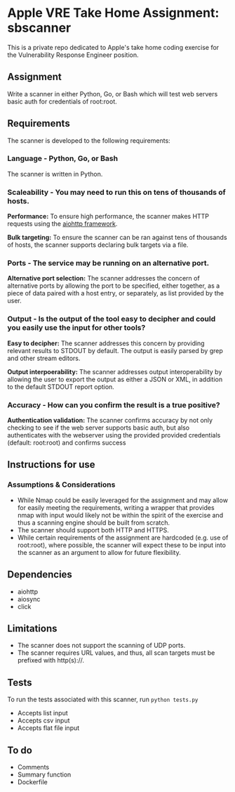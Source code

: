 # Apple VRE Take Home Assignment: sbscanner
This is a private repo dedicated to Apple's take home coding exercise for the Vulnerability Response Engineer position.

## Assignment 
Write a scanner in either Python, Go, or Bash which will test web servers basic auth for credentials of root:root.

## Requirements
The scanner is developed to the following requirements:

### Language - Python, Go, or Bash

The scanner is written in Python.

### Scaleability - You may need to run this on tens of thousands of hosts.
**Performance:** To ensure high performance, the scanner makes HTTP requests using the [aiohttp framework](https://docs.aiohttp.org/en/stable/).

**Bulk targeting:** To ensure the scanner can be ran against tens of thousands of hosts, the scanner supports declaring bulk targets via a file.

### Ports - The service may be running on an alternative port.
**Alternative port selection:** The scanner addresses the concern of alternative ports by allowing the port to be specified, either together, as a piece of data paired with a host entry, or separately, as list provided by the user.

### Output - Is the output of the tool easy to decipher and could you easily use the input for other tools?
**Easy to decipher:** The scanner addresses this concern by providing relevant results to STDOUT by default. The output is easily parsed by grep and other stream editors.

**Output interpoerability:** The scanner addresses output interoperability by allowing the user to export the output as either a JSON or XML, in addition to the default STDOUT report option.

### Accuracy - How can you confirm the result is a true positive?
**Authentication validation:** The scanner confirms accuracy by not only checking to see if the web server supports basic auth, but also authenticates with the webserver using the provided provided credentials (default: root:root) and confirms success 

## Instructions for use

### Assumptions & Considerations
* While Nmap could be easily leveraged for the assignment and may allow for easily meeting the requirements, writing a wrapper that provides nmap with input would likely not be within the spirit of the exercise and thus a scanning engine should be built from scratch.
* The scanner should support both HTTP and HTTPS.
* While certain requirements of the assignment are hardcoded (e.g. use of root:root), where possible, the scanner will expect these to be input into the scanner as an argument to allow for future flexibility.

## Dependencies
* aiohttp
* aiosync
* click

## Limitations
* The scanner does not support the scanning of UDP ports.
* The scanner requires URL values, and thus, all scan targets must be prefixed with http(s)://.

## Tests
To run the tests associated with this scanner, run `python tests.py`

* Accepts list input
* Accepts csv input
* Accepts flat file input


## To do
* Comments
* Summary function
* Dockerfile
